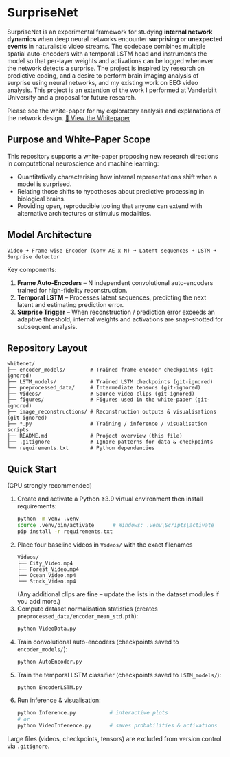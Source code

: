 # SurpriseNet

SurpriseNet is an experimental framework for studying **internal network dynamics** when deep neural networks encounter **surprising or unexpected events** in naturalistic video streams.  The codebase combines multiple spatial auto-encoders with a temporal LSTM head and instruments the model so that per-layer weights and activations can be logged whenever the network detects a surprise. The project is inspired by research on predictive coding, and a desire to perform brain imaging analysis of surprise using neural networks, and my existing work on EEG video analysis. This project is an extention of the work I performed at Vanderbilt University and a proposal for future research.

Please see the white-paper for my exploratory analysis and explanations of the network design.
[📄 View the Whitepaper](docs/Surprise_WhitePaper.pdf)

## Purpose and White-Paper Scope
This repository supports a white-paper proposing new research directions in computational neuroscience and machine learning:

* Quantitatively characterising how internal representations shift when a model is surprised.
* Relating those shifts to hypotheses about predictive processing in biological brains.
* Providing open, reproducible tooling that anyone can extend with alternative architectures or stimulus modalities.

## Model Architecture
```
Video ➜ Frame-wise Encoder (Conv AE x N) ➜ Latent sequences ➜ LSTM ➜ Surprise detector
```
Key components:
1. **Frame Auto-Encoders** – N independent convolutional auto-encoders trained for high-fidelity reconstruction.
2. **Temporal LSTM** – Processes latent sequences, predicting the next latent and estimating prediction error.
3. **Surprise Trigger** – When reconstruction / prediction error exceeds an adaptive threshold, internal weights and activations are snap-shotted for subsequent analysis.

## Repository Layout
```
whitenet/
├── encoder_models/        # Trained frame-encoder checkpoints (git-ignored)
├── LSTM_models/           # Trained LSTM checkpoints (git-ignored)
├── preprocessed_data/     # Intermediate tensors (git-ignored)
├── Videos/                # Source video clips (git-ignored)
├── figures/               # Figures used in the white-paper (git-ignored)
├── image_reconstructions/ # Reconstruction outputs & visualisations (git-ignored)
├── *.py                   # Training / inference / visualisation scripts
├── README.md              # Project overview (this file)
├── .gitignore             # Ignore patterns for data & checkpoints
└── requirements.txt       # Python dependencies
```

## Quick Start  
(GPU strongly recommended)

1. Create and activate a Python ≥3.9 virtual environment then install requirements:
   ```bash
   python -m venv .venv
   source .venv/bin/activate      # Windows: .venv\Scripts\activate
   pip install -r requirements.txt
   ```
2. Place four baseline videos in `Videos/` with the exact filenames
   ```text
   Videos/
   ├── City_Video.mp4
   ├── Forest_Video.mp4
   ├── Ocean_Video.mp4
   └── Stock_Video.mp4
   ```
   (Any additional clips are fine – update the lists in the dataset modules if you add more.)
3. Compute dataset normalisation statistics (creates `preprocessed_data/encoder_mean_std.pth`):
   ```bash
   python VideoData.py
   ```
4. Train convolutional auto-encoders (checkpoints saved to `encoder_models/`):
   ```bash
   python AutoEncoder.py
   ```
5. Train the temporal LSTM classifier (checkpoints saved to `LSTM_models/`):
   ```bash
   python EncoderLSTM.py
   ```
6. Run inference & visualisation:
   ```bash
   python Inference.py           # interactive plots
   # or
   python VideoInference.py      # saves probabilities & activations
   ```

Large files (videos, checkpoints, tensors) are excluded from version control via `.gitignore`.